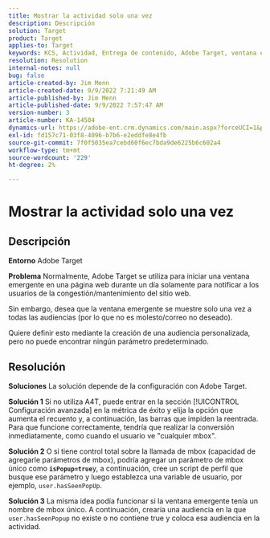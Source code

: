 ```yaml
---
title: Mostrar la actividad solo una vez
description: Descripción
solution: Target
product: Target
applies-to: Target
keywords: KCS, Actividad, Entrega de contenido, Adobe Target, ventana emergente, página web, mostrar, una vez
resolution: Resolution
internal-notes: null
bug: false
article-created-by: Jim Menn
article-created-date: 9/9/2022 7:21:49 AM
article-published-by: Jim Menn
article-published-date: 9/9/2022 7:57:47 AM
version-number: 3
article-number: KA-14504
dynamics-url: https://adobe-ent.crm.dynamics.com/main.aspx?forceUCI=1&pagetype=entityrecord&etn=knowledgearticle&id=da1c420f-1030-ed11-9db1-0022480866ad
exl-id: fd157c71-03f8-4096-b7b6-e2eddfe8e4fb
source-git-commit: 7f0f5035ea7cebd60f6ec7bda9de6225b6c602a4
workflow-type: tm+mt
source-wordcount: '229'
ht-degree: 2%

---
```


# Mostrar la actividad solo una vez

## Descripción


<b>Entorno</b>
Adobe Target

<b>Problema</b>
Normalmente, Adobe Target se utiliza para iniciar una ventana emergente en una página web durante un día solamente para notificar a los usuarios de la congestión/mantenimiento del sitio web.

Sin embargo, desea que la ventana emergente se muestre solo una vez a todas las audiencias (por lo que no es molesto/correo no deseado).

Quiere definir esto mediante la creación de una audiencia personalizada, pero no puede encontrar ningún parámetro predeterminado.


## Resolución


<b>Soluciones</b>
La solución depende de la configuración con Adobe Target.

<b>Solución 1</b>
Si no utiliza A4T, puede entrar en la sección [!UICONTROL Configuración avanzada] en la métrica de éxito y elija la opción que aumenta el recuento y, a continuación, las barras que impiden la reentrada. Para que funcione correctamente, tendría que realizar la conversión inmediatamente, como cuando el usuario ve &quot;cualquier mbox&quot;.

<b>Solución 2</b>
O si tiene control total sobre la llamada de mbox (capacidad de agregarle parámetros de mbox), podría agregar un parámetro de mbox único como <b>`isPopup=true`</b>y, a continuación, cree un script de perfil que busque ese parámetro y luego establezca una variable de usuario, por ejemplo, `user.hasSeenPopUp`.

<b>Solución 3</b>
La misma idea podía funcionar si la ventana emergente tenía un nombre de mbox único.
A continuación, crearía una audiencia en la que `user.hasSeenPopup` no existe o no contiene true y coloca esa audiencia en la actividad.
